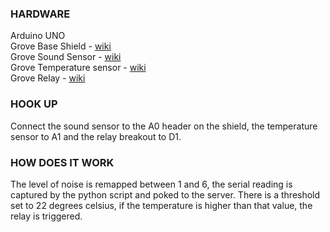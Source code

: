 ### HARDWARE
Arduino UNO <br>
Grove Base Shield - [wiki](http://wiki.seeed.cc/Base_Shield_V2/) <br>
Grove Sound Sensor - [wiki](http://wiki.seeed.cc/Grove-Sound_Sensor/) <br>
Grove Temperature sensor - [wiki](http://wiki.seeed.cc/Grove-Temperature_Sensor_V1.2/) <br>
Grove Relay - [wiki](http://wiki.seeed.cc/Grove-Relay/)

### HOOK UP
Connect the sound sensor to the A0 header on the shield, the temperature sensor to A1 and the relay breakout to D1.

### HOW DOES IT WORK
The level of noise is remapped between 1 and 6, the serial reading is captured by the python script and poked to the server.
There is a threshold set to 22 degrees celsius, if the temperature is higher than that value, the relay is triggered.

